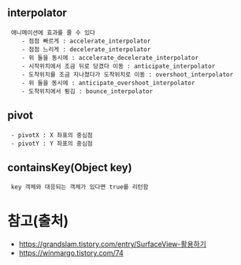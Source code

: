 

 interpolator 
 -----
     애니메이션에 효과를 줄 수 있다
        - 점점 빠르게 : accelerate_interpolator
        - 점점 느리게 : decelerate_interpolator
        - 위 둘을 동시에 : accelerate_decelerate_interpolator
        - 시작위치에서 조금 뒤로 당겼다 이동 : anticipate_interpolator
        - 도착위치를 조금 지나쳤다가 도착위치로 이동 : overshoot_interpolator
        - 위 둘을 동시에 : anticipate_overshoot_interpolator
        - 도착위치에서 튕김 : bounce_interpolator
  
pivot
-----
     - pivotX : X 좌표의 중심점
     - pivotY : Y 좌표의 중심점

containsKey(Object key)
-----
     key 객체와 대응되는 객체가 있다면 true를 리턴함


참고(출처)
====
  - https://grandslam.tistory.com/entry/SurfaceView-활용하기
  - https://winmargo.tistory.com/74
